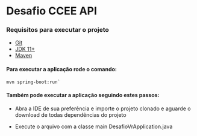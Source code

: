 # Desafio CCEE API

### Requisitos para executar o projeto
- [Git](https://git-scm.com/)
- [JDK 11+](https://www.oracle.com/br/java/technologies/javase/jdk11-archive-downloads.html)
- [Maven](https://maven.apache.org/)

#### Para executar a aplicação rode o comando: 
```
mvn spring-boot:run`
```

#### Também pode executar a aplicação seguindo estes passos:

- Abra a IDE de sua preferência e importe o projeto clonado e aguarde o download de todas dependências do projeto

- Execute o arquivo com a classe main DesafioVrApplication.java
